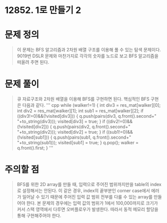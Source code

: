 # 12852. 1로 만들기 2

# 문제 정의
> 이 문제는 BFS 알고리즘과 2차원 배열 구조를 이용해 풀 수 있는 탐색 문제이다.
> 9019번 DSLR 문제와 마찬가지로 각각의 숫자를 노드로 보고 BFS 알고리즘을 떠올려 주면 된다.

# 문제 풀이
> 큐 자료구조와 2차원 배열을 이용해 BFS를 구현하면 된다.
> 핵심적인 BFS 구현은 다음과 같다.
''' cpp
    while (walker!=1) {
        int div3 = res_mat[walker][0];
        int div2 = res_mat[walker][1];
        int sub1 = res_mat[walker][2];
        if ((div3!=0)&&(!visited[div3])) {
            q.push(pairs(div3, q.front().second+" "+to_string(div3)));
            visited[div3] = true;
        }
        if ((div2!=0)&&(!visited[div2])) {
            q.push(pairs(div2, q.front().second+" "+to_string(div2)));
            visited[div2] = true;
        }
        if ((sub1!=0)&&(!visited[sub1])) {
            q.push(pairs(sub1, q.front().second+" "+to_string(sub1)));
            visited[sub1] = true;
        }
        q.pop();
        walker = q.front().first;
    }
'''

# 주의할 점
> BFS를 위한 2D array를 만들 때, 입력으로 주어진 범위까지만을 table의 index로 설정해서는 안된다. 이 같은 경우, index의 끝부분인 corner case에서 에러가 일어날 수 있기 때문에 주어진 입력 값 범위 전부를 다룰 수 있는 array를 만들어야 한다.
> 본 문제의 경우에는 입력 값의 범위가 1에서 100,000까지로 크기가 커서 스택 영역에서 다루면 오버플로우가 발생한다. 따라서 동적 메모리 할당을 통해 구현해주어야 한다.

